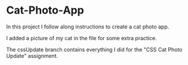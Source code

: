 # Cat-Photo-App

In this project I follow along instructions to create a cat photo app.

I added a picture of my cat in the file for some extra practice.

The cssUpdate branch contains everything I did for the "CSS Cat Photo Update" assignment.
